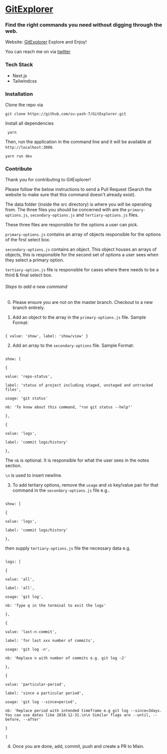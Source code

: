 # [GitExplorer](https://gitexplorer.skp.dev/)

### Find the right commands you need without digging through the web.

Website: [GitExplorer](https://gitexplorer.skp.dev/)
Explore and Enjoy!

You can reach me on via [twitter](https://twitter.com/su_yash_7)

### Tech Stack

- Next.js
- Tailwindcss

### Installation

Clone the repo via

```
git clone https://github.com/su-yash-7/GitExplorer.git
```

Install all dependencies

```
 yarn
```

Then, run the application in the command line and it will be available at `http://localhost:3000`.

```
yarn run dev
```

### Contribute

Thank you for contributing to GitExplorer!

Please follow the below instructions to send a Pull Request (Search the website to make sure that this command doesn't already exist).

The data folder (inside the src directory) is where you will be operating from. The three files you should be concerned with are the `primary-options.js`, `secondary-options.js` and `tertiary-options.js` files.

These three files are responsible for the options a user can pick.

`primary-options.js` contains an array of objects responsible for the options of the first select box.

`secondary-options.js` contains an object. This object houses an arrays of objects, this is responsible for the second set of options a user sees when they select a primary option.

`tertiary-option.js` file is responsible for cases where there needs to be a third & final select box.

###### Steps to add a new command

0. Please ensure you are not on the master branch. Checkout to a new branch entirely.

1. Add an object to the array in the `primary-options.js` file. Sample Format:

```

{ value: 'show', label: 'show/view' }

```

2. Add an array to the `secondary-options` file. Sample Format:

```

show: [

{

value: 'repo-status',

label: 'status of project including staged, unstaged and untracked files',

usage: 'git status'

nb: 'To know about this command, "run git status --help"'

},

{

value: 'logs',

label: 'commit logs/history'

},

```

The `nb` is optional. It is responsible for what the user sees in the notes section.

`\n` is used to insert newline.

3. To add tertiary options, remove the `usage` and `nb` key/value pair for that command in the `secondary-options.js` file e.g..

```

show: [

{

value: 'logs',

label: 'commit logs/history'

},

```

then supply `tertiary-options.js` file the necessary data e.g.

```

logs: [

{

value: 'all',

label: 'all',

usage: 'git log',

nb: 'Type q in the terminal to exit the logs'

},

{

value: 'last-n-commit',

label: 'for last xxx number of commits',

usage: 'git log -n',

nb: 'Replace n with number of commits e.g. git log -2'

},

{

value: 'particular-period',

label: 'since a particular period',

usage: 'git log --since=period',

nb: 'Replace period with intended timeframe e.g git log --since=3days. You can use dates like 2018-12-31.\n\n Similar flags are --until, --before, --after'

}

]

```

4. Once you are done, add, commit, push and create a PR to Main.
